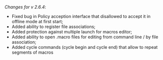 _Changes for v 2.6.4_:
- Fixed bug in Policy acception interface that disallowed to accept it in offline mode at first start;
- Added ability to register file associations;
- Added protection against multiple launch for macros editor;
- Added ability to open .macro files for editing from command line / by file association;
- Added cycle commands (cycle begin and cycle end) that allow to repeat segments of macros
